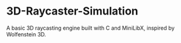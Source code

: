 # 3D-Raycaster-Simulation
A basic 3D raycasting engine built with C and MiniLibX, inspired by Wolfenstein 3D.
